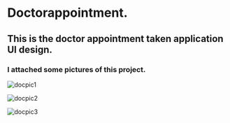 # Doctorappointment.
## This is the doctor appointment taken application UI design.
### I attached some pictures of this project.

![docpic1](https://github.com/shahriar00/Doctor-Appointment-Apps-UI/assets/70763173/14495b3a-562a-4914-89d9-793a5d1993d3)

![docpic2](https://github.com/shahriar00/Doctor-Appointment-Apps-UI/assets/70763173/e0d10b00-a0e6-4e8e-916e-9a70ef840af4)

![docpic3](https://github.com/shahriar00/Doctor-Appointment-Apps-UI/assets/70763173/2499231c-0588-4586-a14d-397da37de438)

